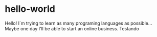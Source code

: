 # hello-world
Hello!
I´m trying to learn as many programing languages as possible... Maybe one day I'll be able to start an online business.
Testando 

